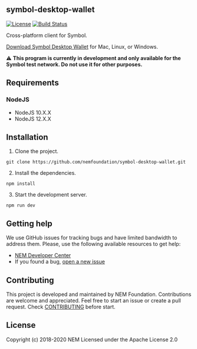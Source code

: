 ## symbol-desktop-wallet

[![License](https://img.shields.io/badge/License-Apache%202.0-blue.svg)](https://opensource.org/licenses/Apache-2.0)
[![Build Status](https://travis-ci.org/nemfoundation/symbol-desktop-wallet.svg?branch=master)](https://travis-ci.org/nemfoundation/symbol-desktop-wallet)

Cross-platform client for Symbol.

[Download Symbol Desktop Wallet](https://github.com/nemfoundation/symbol-desktop-wallet/releases) for Mac, Linux, or Windows.

:warning: **This program is currently in development and only available for the Symbol test network. Do not use it for other purposes.**

## Requirements

### NodeJS
- NodeJS 10.X.X
- NodeJS 12.X.X

## Installation

1. Clone the project.

```
git clone https://github.com/nemfoundation/symbol-desktop-wallet.git
```

2. Install the dependencies.
```
npm install 
```

3. Start the development server.
```
npm run dev 
```

## Getting help

We use GitHub issues for tracking bugs and have limited bandwidth to address them.
Please, use the following available resources to get help:
- [NEM Developer Center][docs]
- If you found a bug, [open a new issue][issues]

## Contributing

This project is developed and maintained by NEM Foundation. Contributions are welcome and appreciated. Feel free to start an issue or create a pull request. Check [CONTRIBUTING](CONTRIBUTING.md) before start.

## License
Copyright (c) 2018-2020 NEM Licensed under the Apache License 2.0

[docs]: https://nemtech.github.io
[issues]: https://github.com/nemfoundation/symbol-desktop-wallet/issues
